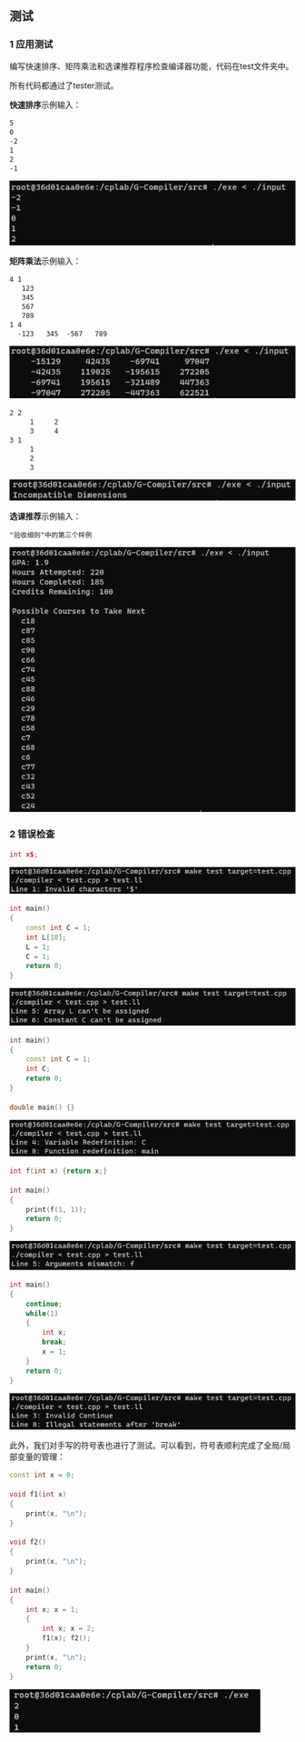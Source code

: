 ## 测试

### 1 应用测试

编写快速排序、矩阵乘法和选课推荐程序检查编译器功能，代码在test文件夹中。

所有代码都通过了tester测试。

**快速排序**示例输入：

```
5
0
-2
1
2
-1
```

![](img/quicksort.png)

**矩阵乘法**示例输入：

```
4 1
   123
   345
   567
   789
1 4
  -123   345  -567   789
```

![](img/matrix1.png)

```
2 2
     1     2
     3     4
3 1
     1
     2
     3
```

![](img/matrix2.png)

**选课推荐**示例输入：

```
"验收细则"中的第三个样例
```

![](img/advisor.png)

### 2 错误检查

```cpp
int x$;
```

![](img/err1.png)

```cpp
int main()
{
    const int C = 1;
    int L[10];
    L = 1;
    C = 1;
    return 0;
}
```

![](img/err2.png)

```cpp
int main()
{
    const int C = 1;
    int C;
    return 0;
}

double main() {}
```

![](img/err3.png)

```cpp
int f(int x) {return x;}

int main()
{
    print(f(1, 1));
    return 0;
}
```

![](img/err4.png)

```cpp
int main()
{
    continue;
    while(1)
    {
        int x;
        break;
        x = 1;
    }
    return 0;
}
```

![](img/err5.png)

此外，我们对手写的符号表也进行了测试。可以看到，符号表顺利完成了全局/局部变量的管理：

```cpp
const int x = 0;

void f1(int x)
{
    print(x, "\n");
}

void f2()
{
    print(x, "\n");
}

int main()
{
    int x; x = 1;
    {
        int x; x = 2;
        f1(x); f2();
    }
    print(x, "\n");
    return 0;
}
```

![](img/symtest.png)

